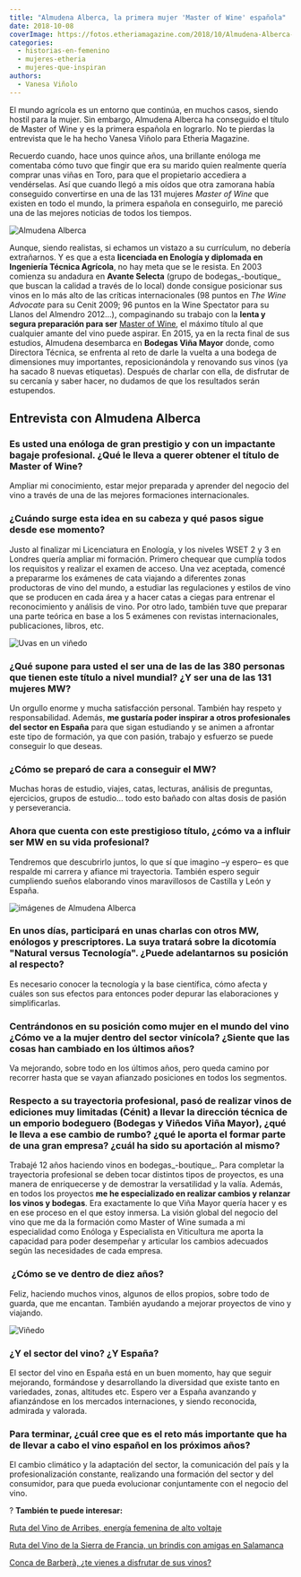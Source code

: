 ```yaml
---
title: "Almudena Alberca, la primera mujer 'Master of Wine' española"
date: 2018-10-08
coverImage: https://fotos.etheriamagazine.com/2018/10/Almudena-Alberca-barricas.jpg
categories: 
  - historias-en-femenino
  - mujeres-etheria
  - mujeres-que-inspiran
authors: 
  - Vanesa Viñolo
---
```


El mundo agrícola es un entorno que continúa, en muchos casos, siendo hostil para la 
mujer. Sin embargo, Almudena Alberca ha conseguido el título de Master of Wine y es la 
primera española en lograrlo. No te pierdas la entrevista que le ha hecho Vanesa Viñolo 
para Etheria Magazine. 

Recuerdo cuando, hace unos quince años, una brillante enóloga me comentaba cómo tuvo que 
fingir que era su marido quien realmente quería comprar unas viñas en Toro, para que el 
propietario accediera a vendérselas. Así que cuando llegó a mis oídos que otra zamorana 
había conseguido convertirse en una de las 131 mujeres _Master of Wine_ que existen en 
todo el mundo, la primera española en conseguirlo, me pareció una de las mejores 
noticias de todos los tiempos. 

![Almudena Alberca](https://fotos.etheriamagazine.com/2018/10/AlmudenaAlberca_WINEMAKER_VINAMAYOR-1-1024x683.jpg "Almudena Alberca es la primera mujer Master of Wine española.")

Aunque, siendo realistas, si echamos un vistazo a su currículum, no debería extrañarnos. 
Y es que a esta **licenciada en Enología y diplomada en Ingeniería Técnica Agrícola**, 
no hay meta que se le resista. En 2003 comienza su andadura en **Avante Selecta** (grupo 
de bodegas_\-boutique_ que buscan la calidad a través de lo local) donde consigue 
posicionar sus vinos en lo más alto de las críticas internacionales (98 puntos en _The 
Wine Advocate_ para su Cenit 2009; 96 puntos en la Wine Spectator para su Llanos del 
Almendro 2012…), compaginando su trabajo con la **lenta y segura preparación para ser** [Master 
of Wine](https://www.mastersofwine.org/), el máximo título al que cualquier amante del 
vino puede aspirar. En 2015, ya en la recta final de sus estudios, Almudena desembarca 
en **Bodegas Viña Mayor** donde, como Directora Técnica, se enfrenta al reto de darle la 
vuelta a una bodega de dimensiones muy importantes, reposicionándola y renovando sus 
vinos (ya ha sacado 8 nuevas etiquetas). Después de charlar con ella, de disfrutar de su 
cercanía y saber hacer, no dudamos de que los resultados serán estupendos. 

## Entrevista con Almudena Alberca

### Es usted una enóloga de gran prestigio y con un impactante bagaje profesional. ¿Qué le lleva a querer obtener el título de Master of Wine?

Ampliar mi conocimiento, estar mejor preparada y aprender del negocio del vino a través 
de una de las mejores formaciones internacionales. 

### ¿Cuándo surge esta idea en su cabeza y qué pasos sigue desde ese momento?

Justo al finalizar mi Licenciatura en Enología, y los niveles WSET 2 y 3 en Londres 
quería ampliar mi formación. Primero chequear que cumplía todos los requisitos y 
realizar el examen de acceso. Una vez aceptada, comencé a prepararme los exámenes de 
cata viajando a diferentes zonas productoras de vino del mundo, a estudiar las 
regulaciones y estilos de vino que se producen en cada área y a hacer catas a ciegas 
para entrenar el reconocimiento y análisis de vino. Por otro lado, también tuve que 
preparar una parte teórica en base a los 5 exámenes con revistas internacionales, 
publicaciones, libros, etc. 

![Uvas en un viñedo](https://fotos.etheriamagazine.com/2018/10/uvas-1024x768.jpg "Uvas en un viñedo.")

### ¿Qué supone para usted el ser una de las de las 380 personas que tienen este título a nivel mundial? ¿Y ser una de las 131 mujeres MW?

Un orgullo enorme y mucha satisfacción personal. También hay respeto y responsabilidad. 
Además, **me gustaría poder inspirar a otros profesionales del sector en España** para 
que sigan estudiando y se animen a afrontar este tipo de formación, ya que con pasión, 
trabajo y esfuerzo se puede conseguir lo que deseas. 

### ¿Cómo se preparó de cara a conseguir el MW?

Muchas horas de estudio, viajes, catas, lecturas, análisis de preguntas, ejercicios, 
grupos de estudio... todo esto bañado con altas dosis de pasión y perseverancia. 

### Ahora que cuenta con este prestigioso título, ¿cómo va a influir ser MW en su vida profesional?

Tendremos que descubrirlo juntos, lo que sí que imagino –y espero– es que respalde mi 
carrera y afiance mi trayectoria. También espero seguir cumpliendo sueños elaborando 
vinos maravillosos de Castilla y León y España. 

![imágenes de Almudena Alberca](https://fotos.etheriamagazine.com/2018/10/fotos-almudena-alberca-1024x749.jpg "Almudena Alberca está licenciada en Enología y diplomada en Ingeniería Técnica Agrícola.")

### En unos días, participará en unas charlas con otros MW, enólogos y prescriptores. La suya tratará sobre la dicotomía "Natural versus Tecnología". ¿Puede adelantarnos su posición al respecto?

Es necesario conocer la tecnología y la base científica, cómo afecta y cuáles son sus 
efectos para entonces poder depurar las elaboraciones y simplificarlas. 

### Centrándonos en su posición como mujer en el mundo del vino ¿Cómo ve a la mujer dentro del sector vinícola? ¿Siente que las cosas han cambiado en los últimos años?

Va mejorando, sobre todo en los últimos años, pero queda camino por recorrer hasta que 
se vayan afianzado posiciones en todos los segmentos. 

### Respecto a su trayectoria profesional, pasó de realizar vinos de ediciones muy limitadas (Cénit) a llevar la dirección técnica de un emporio bodeguero (Bodegas y Viñedos Viña Mayor), ¿qué le lleva a ese cambio de rumbo? ¿qué le aporta el formar parte de una gran empresa? ¿cuál ha sido su aportación al mismo?

Trabajé 12 años haciendo vinos en bodegas_\-boutique_. Para completar la trayectoria 
profesional se deben tocar distintos tipos de proyectos, es una manera de enriquecerse y 
de demostrar la versatilidad y la valía. Además, en todos los proyectos **me he 
especializado en realizar cambios y relanzar los vinos y bodegas**. Era exactamente lo 
que Viña Mayor quería hacer y es en ese proceso en el que estoy inmersa. La visión 
global del negocio del vino que me da la formación como Master of Wine sumada a mi 
especialidad como Enóloga y Especialista en Viticultura me aporta la capacidad para 
poder desempeñar y articular los cambios adecuados según las necesidades de cada 
empresa. 

###  ¿Cómo se ve dentro de diez años?

Feliz, haciendo muchos vinos, algunos de ellos propios, sobre todo de guarda, que me 
encantan. También ayudando a mejorar proyectos de vino y viajando. 

![Viñedo](https://fotos.etheriamagazine.com/2018/10/vinas-en-otono-1024x684.jpg "Viñedo.")

### ¿Y el sector del vino? ¿Y España?

El sector del vino en España está en un buen momento, hay que seguir mejorando, 
formándose y desarrollando la diversidad que existe tanto en variedades, zonas, 
altitudes etc. Espero ver a España avanzando y afianzándose en los mercados 
internaciones, y siendo reconocida, admirada y valorada. 

### Para terminar, ¿cuál cree que es el reto más importante que ha de llevar a cabo el vino español en los próximos años?

El cambio climático y la adaptación del sector, la comunicación del país y la 
profesionalización constante, realizando una formación del sector y del consumidor, para 
que pueda evolucionar conjuntamente con el negocio del vino. 

? **También te puede interesar:** 

[Ruta del Vino de Arribes, energía femenina de alto 
voltaje](https://etheriamagazine.com/2023/04/19/ruta-del-vino-de-arribes/) 

[Ruta del Vino de la Sierra de Francia, un brindis con amigas en 
Salamanca](https://etheriamagazine.com/2021/08/11/plan-con-amigas-ruta-del-vino-sierra-de-francia/) 

[Conca de Barberà, ¿te vienes a disfrutar de sus 
vinos?](https://etheriamagazine.com/2022/06/01/enoturismo-conca-de-barbera/)
